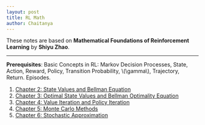 ```yaml
---
layout: post
title: RL Math
author: Chaitanya
---
```


These notes are based on **Mathematical Foundations of Reinforcement Learning** by **Shiyu Zhao**.

---
**Prerequisites**: Basic Concepts in RL: Markov Decision Processes, State, Action, Reward, Policy, Transition Probability, \\(\gamma\\), Trajectory, Return. Episodes.

<ol>

<li> <a href = "ch2.html"> Chapter 2: State Values and Bellman Equation </a> </li>

<li> <a href = "ch3.html"> Chapter 3: Optimal State Values and Bellman Optimality Equation </a> </li>

<li> <a href = "ch4.html"> Chapter 4: Value Iteration and Policy Iteration </a> </li>

<li> <a href = "ch5.html"> Chapter 5: Monte Carlo Methods </a> </li>

<li> <a href = "ch6.html"> Chapter 6: Stochastic Approximation </a> </li>

</ol>
